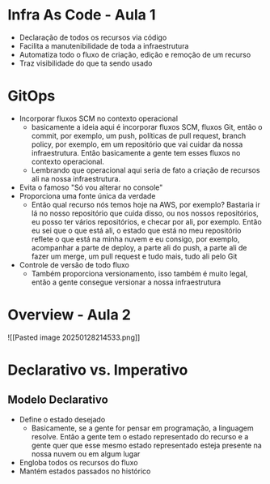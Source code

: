 # Infra As Code - Aula 1
- Declaração de todos os recursos via código
- Facilita a manutenibilidade de toda a infraestrutura
- Automatiza todo o fluxo de criação, edição e remoção de um recurso
- Traz visibilidade do que ta sendo usado
# GitOps
- Incorporar fluxos SCM no contexto operacional
	- basicamente a ideia aqui é incorporar fluxos SCM, fluxos Git, então o commit, por exemplo, um push, políticas de pull request, branch policy, por exemplo, em um repositório que vai cuidar da nossa infraestrutura. Então basicamente a gente tem esses fluxos no contexto operacional.
	- Lembrando que operacional aqui seria de fato a criação de recursos ali na nossa infraestrutura.
- Evita o famoso "Só vou alterar no console"
- Proporciona uma fonte única da verdade
	- Então qual recurso nós temos hoje na AWS, por exemplo? Bastaria ir lá no nosso repositório que cuida disso, ou nos nossos repositórios, eu posso ter vários repositórios, e checar por ali, por exemplo. Então eu sei que o que está ali, o estado que está no meu repositório reflete o que está na minha nuvem e eu consigo, por exemplo, acompanhar a parte de deploy, a parte ali do push, a parte ali de fazer um merge, um pull request e tudo mais, tudo ali pelo Git
- Controle de versão de todo fluxo
	- Também proporciona versionamento, isso também é muito legal, então a gente consegue versionar a nossa infraestrutura


# Overview - Aula 2

![[Pasted image 20250128214533.png]]


# Declarativo vs. Imperativo
## Modelo Declarativo
- Define o estado desejado
	- Basicamente, se a gente for pensar em programação, a linguagem resolve. Então a gente tem o estado representado do recurso e a gente quer que esse mesmo estado representado esteja presente na nossa nuvem ou em algum lugar
- Engloba todos os recursos do fluxo
- Mantém estados passados no histórico